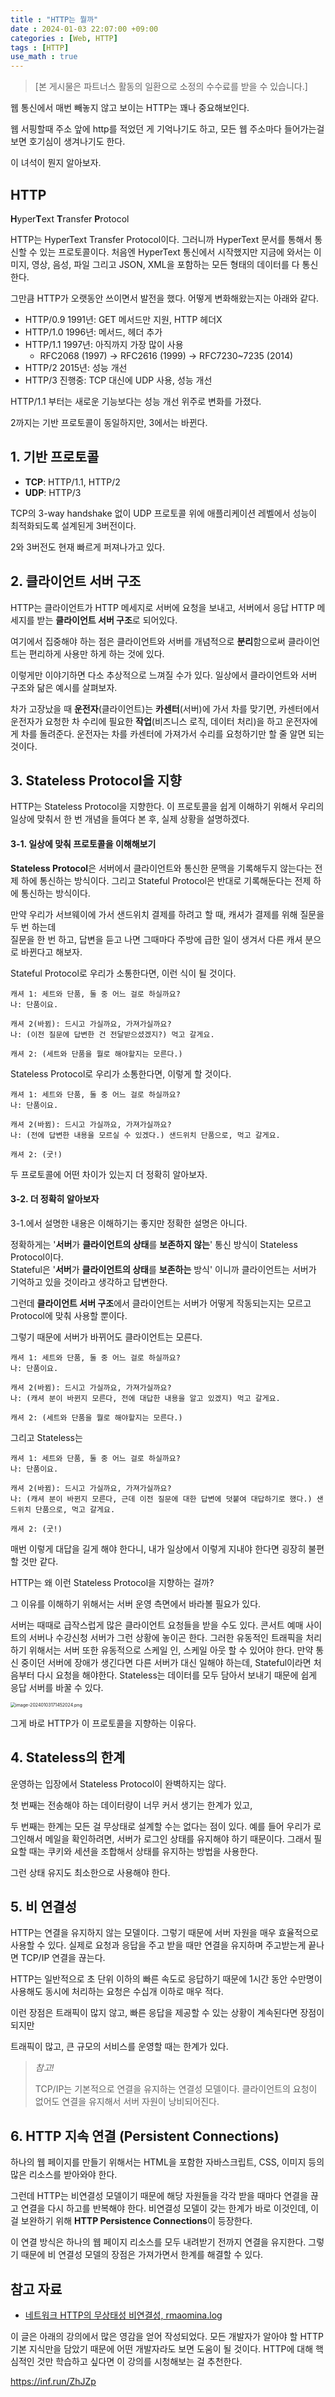 ```yaml
---
title : "HTTP는 뭘까"
date : 2024-01-03 22:07:00 +09:00
categories : [Web, HTTP]
tags : [HTTP]
use_math : true
---
```


> [본 게시물은 파트너스 활동의 일환으로 소정의 수수료를 받을 수 있습니다.]

웹 통신에서 매번 빼놓지 않고 보이는 HTTP는 꽤나 중요해보인다. 

웹 서핑할때 주소 앞에 http를 적었던 게 기억나기도 하고, 모든 웹 주소마다 들어가는걸 보면 호기심이 생겨나기도 한다.

이 녀석이 뭔지 알아보자.

## HTTP

**H**yper**T**ext **T**ransfer **P**rotocol

HTTP는 HyperText Transfer Protocol이다. 그러니까 HyperText 문서를 통해서 통신할 수 있는 프로토콜이다. 처음엔 HyperText 통신에서 시작했지만 지금에 와서는 이미지, 영상, 음성, 파일 그리고 JSON, XML을 포함하는 모든 형태의 데이터를 다 통신한다. 

그만큼 HTTP가 오랫동안 쓰이면서 발전을 했다. 어떻게 변화해왔는지는 아래와 같다.

- HTTP/0.9 1991년: GET 메서드만 지원, HTTP 헤더X 
- HTTP/1.0 1996년: 메서드, 헤더 추가 
- HTTP/1.1 1997년: 아직까지 가장 많이 사용
  - RFC2068 (1997) -> RFC2616 (1999) -> RFC7230~7235 (2014) 
- HTTP/2 2015년: 성능 개선 
- HTTP/3 진행중: TCP 대신에 UDP 사용, 성능 개선

HTTP/1.1 부터는 새로운 기능보다는 성능 개선 위주로 변화를 가졌다. 

2까지는 기반 프로토콜이 동일하지만, 3에서는 바뀐다.

## 1. 기반 프로토콜

- **TCP**: HTTP/1.1, HTTP/2
- **UDP**: HTTP/3

TCP의 3-way handshake 없이 UDP 프로토콜 위에 애플리케이션 레벨에서 성능이 최적화되도록 설계된게 3버전이다.

2와 3버전도 현재 빠르게 퍼져나가고 있다.

## 2. 클라이언트 서버 구조

HTTP는 클라이언트가 HTTP 메세지로 서버에 요청을 보내고, 서버에서 응답 HTTP 메세지를 받는 **클라이언트 서버 구조**로 되어있다.

여기에서 집중해야 하는 점은 클라이언트와 서버를 개념적으로 **분리**함으로써 클라이언트는 편리하게 사용만 하게 하는 것에 있다.

이렇게만 이야기하면 다소 추상적으로 느껴질 수가 있다. 일상에서 클라이언트와 서버 구조와 닮은 예시를 살펴보자. 

차가 고장났을 때 **운전자**(클라이언트)는 **카센터**(서버)에 가서 차를 맞기면, 카센터에서 운전자가 요청한 차 수리에 필요한 **작업**(비즈니스 로직, 데이터 처리)을 하고 운전자에게 차를 돌려준다. 운전자는 차를 카센터에 가져가서 수리를 요청하기만 할 줄 알면 되는 것이다.

## 3. Stateless Protocol을 지향

HTTP는 Stateless Protocol을 지향한다. 이 프로토콜을 쉽게 이해하기 위해서 우리의 일상에 맞춰서 한 번 개념을 들여다 본 후, 실제 상황을 설명하겠다.

#### 3-1. 일상에 맞춰 프로토콜을 이해해보기

**Stateless Protocol**은 서버에서 클라이언트와 통신한 문맥을 기록해두지 않는다는 전제 하에 통신하는 방식이다. 그리고 Stateful Protocol은 반대로 기록해둔다는 전제 하에 통신하는 방식이다. 

만약 우리가 서브웨이에 가서 샌드위치 결제를 하려고 할 때, 캐셔가 결제를 위해 질문을 두 번 하는데  
질문을 한 번 하고, 답변을 듣고 나면 그때마다 주방에 급한 일이 생겨서 다른 캐셔 분으로 바뀐다고 해보자.

Stateful Protocol로 우리가 소통한다면, 이런 식이 될 것이다.

```
캐셔 1: 세트와 단품, 둘 중 어느 걸로 하실까요?
나: 단품이요.

캐셔 2(바뀜): 드시고 가실까요, 가져가실까요?
나: (이전 질문에 답변한 건 전달받으셨겠지?) 먹고 갈게요.

캐셔 2: (세트와 단품을 뭘로 해야할지는 모른다.)
```

Stateless Protocol로 우리가 소통한다면, 이렇게 할 것이다.

```
캐셔 1: 세트와 단품, 둘 중 어느 걸로 하실까요?
나: 단품이요.

캐셔 2(바뀜): 드시고 가실까요, 가져가실까요?
나: (전에 답변한 내용을 모르실 수 있겠다.) 샌드위치 단품으로, 먹고 갈게요.

캐셔 2: (굿!)
```

두 프로토콜에 어떤 차이가 있는지 더 정확히 알아보자.

#### 3-2. 더 정확히 알아보자

3-1.에서 설명한 내용은 이해하기는 좋지만 정확한 설명은 아니다.

정확하게는 '**서버**가 **클라이언트의 상태**를 **보존하지 않는**' 통신 방식이 Stateless Protocol이다.   
Stateful은 '**서버**가 **클라이언트의 상태**를 **보존하는** 방식' 이니까 클라이언트는 서버가 기억하고 있을 것이라고 생각하고 답변한다. 

그런데 **클라이언트 서버 구조**에서 클라이언트는 서버가 어떻게 작동되는지는 모르고 Protocol에 맞춰 사용할 뿐이다. 

그렇기 때문에 서버가 바뀌어도 클라이언트는 모른다.

```
캐셔 1: 세트와 단품, 둘 중 어느 걸로 하실까요?
나: 단품이요.

캐셔 2(바뀜): 드시고 가실까요, 가져가실까요?
나: (캐셔 분이 바뀐지 모른다, 전에 대답한 내용을 알고 있겠지) 먹고 갈게요.

캐셔 2: (세트와 단품을 뭘로 해야할지는 모른다.)
```

그리고 Stateless는

```
캐셔 1: 세트와 단품, 둘 중 어느 걸로 하실까요?
나: 단품이요.

캐셔 2(바뀜): 드시고 가실까요, 가져가실까요?
나: (캐셔 분이 바뀐지 모른다, 근데 이전 질문에 대한 답변에 덧붙여 대답하기로 했다.) 샌드위치 단품으로, 먹고 갈게요.

캐셔 2: (굿!)
```

매번 이렇게 대답을 길게 해야 한다니, 내가 일상에서 이렇게 지내야 한다면 굉장히 불편할 것만 같다.

HTTP는 왜 이런 Stateless Protocol을 지향하는 걸까?

그 이유를 이해하기 위해서는 서버 운영 측면에서 바라볼 필요가 있다.

서버는 때때로 급작스럽게 많은 클라이언트 요청들을 받을 수도 있다.  콘서트 예매 사이트의 서버나 수강신청 서버가 그런 상황에 놓이곤 한다.  그러한 유동적인 트래픽을 처리하기 위해서는 서버 또한 유동적으로 스케일 인, 스케일 아웃 할 수 있어야 한다.  만약 통신 중이던 서버에 장애가 생긴다면 다른 서버가 대신 일해야 하는데, Stateful이라면 처음부터 다시 요청을 해야한다.  Stateless는 데이터를 모두 담아서 보내기 때문에 쉽게 응답 서버를 바꿀 수 있다.

<img src="https://github.com/jewoodev/blog_img/blob/main/2024-01-03-gist_of_http/image-20240103171452024.png?raw=true" alt="image-20240103171452024.png" style="zoom: 50%;" />

그게 바로 HTTP가 이 프로토콜을 지향하는 이유다.

## 4. Stateless의 한계

운영하는 입장에서 Stateless Protocol이 완벽하지는 않다. 

첫 번째는 전송해야 하는 데이터량이 너무 커서 생기는 한계가 있고,

두 번째는 한계는 모든 걸 무상태로 설계할 수는 없다는 점이 있다.  예를 들어 우리가 로그인해서 메일을 확인하려면, 서버가 로그인 상태를 유지해야 하기 때문이다.  그래서 필요할 때는 쿠키와 세션을 조합해서 상태를 유지하는 방법을 사용한다.

그런 상태 유지도 최소한으로 사용해야 한다.

## 5. 비 연결성

HTTP는 연결을 유지하지 않는 모델이다.  그렇기 때문에 서버 자원을 매우 효율적으로 사용할 수 있다.  실제로 요청과 응답을 주고 받을 때만 연결을 유지하며 주고받는게 끝나면 TCP/IP 연결을 끊는다.

HTTP는 일반적으로 초 단위 이하의 빠른 속도로 응답하기 때문에 1시간 동안 수만명이 사용해도 동시에 처리하는 요청은 수십개 이하로 매우 적다.

이런 장점은 트래픽이 많지 않고, 빠른 응답을 제공할 수 있는 상황이 계속된다면 장점이 되지만

트래픽이 많고, 큰 규모의 서비스를 운영할 때는 한계가 있다.  

>*참고!*
>
>TCP/IP는 기본적으로 연결을 유지하는 연결성 모델이다. 클라이언트의 요청이 없어도 연결을 유지해서 서버 자원이 낭비되어진다.

## 6. HTTP 지속 연결 (Persistent Connections)

하나의 웹 페이지를 만들기 위해서는 HTML을 포함한 자바스크립트, CSS, 이미지 등의 많은 리소스를 받아와야 한다. 

그런데 HTTP는 비연결성 모델이기 때문에 해당 자원들을 각각 받을 때마다 연결을 끊고 연결을 다시 하고를 반복해야 한다.
비연결성 모델이 갖는 한계가 바로 이것인데, 이걸 보완하기 위해 **HTTP Persistence Connections**이 등장한다.

이 연결 방식은 하나의 웹 페이지 리소스를 모두 내려받기 전까지 연결을 유지한다. 그렇기 때문에 비 연결성 모델의 장점은 가져가면서 한계를 해결할 수 있다.

## 참고 자료

- [네트워크 HTTP의 무상태성 비연결성, rmaomina.log](https://velog.io/@rmaomina/network-http)

이 글은 아래의 강의에서 많은 영감을 얻어 작성되었다. 모든 개발자가 알아야 할 HTTP 기본 지식만을 담았기 때문에 어떤 개발자라도 보면 도움이 될 것이다. HTTP에 대해 핵심적인 것만 학습하고 싶다면 이 강의를 시청해보는 걸 추천한다.

https://inf.run/ZhJZp